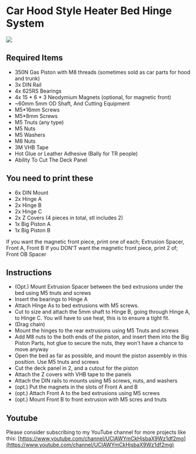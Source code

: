 ﻿# Car Hood Style Heater Bed Hinge System
![ ](./example.png)

## Required Items
 - 350N Gas Piston with M8 threads (sometimes sold as car parts for hood and trunk)
 - 3x DIN Rail
 - 4x 625RS Bearings
 - 4x 15 * 6 * 3 Neodymium Magnets (optional, for magnetic front)
 - ~60mm 5mm OD Shaft, And Cutting Equipment
 - M5*16mm Screws
 - M5*8mm Screws
 - M5 Tnuts (any type)
 - M5 Nuts
 - M5 Washers
 - M8 Nuts
 - 3M VHB Tape
 - Hot Glue or Leather Adhesive (Bally for TR people)
 - Ability To Cut The Deck Panel

## You need to print these
 - 6x DIN Mount
 - 2x Hinge A
 - 2x Hinge B
 - 2x Hinge C
 - 2x Z Covers (4 pieces in total, stl includes 2)
 - 1x Big Piston A
 - 1x Big Piston B

If you want the magnetic front piece, print one of each; Extrusion Spacer, Front A, Front B
If you DON'T want the magnetic front piece, print 2 of; Front OB Spacer

## Instructions
- (Opt.) Mount Extrusion Spacer between the bed extrusions under the bed using M5 tnuts and screws
- Insert the bearings to Hinge A
- Attach Hinge As to bed extrusions with M5 screws.
- Cut to size and attach the 5mm shaft to Hinge B, going through Hinge A, to Hinge C. You will have to use heat, this is to ensure a tight fit.
- (Drag chain)
- Mount the hinges to the rear extrusions using M5 Tnuts and screws
- Add M8 nuts to the both ends of the piston, and insert them into the Big Piston Parts, hot glue to secure the nuts, they won't have a chance to move anyway
- Open the bed as far as possible, and mount the piston assembly in this position. Use M5 tnuts and screws
- Cut the deck panel in 2, and a cutout for the piston
- Attach the Z covers with VHB tape to the panels
- Attach the DIN rails to mounts using M5 screws, nuts, and washers
- (opt.) Put the magnets in the slots of Front A and B
- (opt.) Attach Front A to the bed extrusions using M5 screws
- (opt.) Mount Front B to front extrusion with M5 scres and tnuts


## Youtube
Please consider subscribing to my YouTube channel for more projects like this:
[https://www.youtube.com/channel/UClAWYmCkHjsbaX9Wz1df2mg](https://www.youtube.com/channel/UClAWYmCkHjsbaX9Wz1df2mg)
